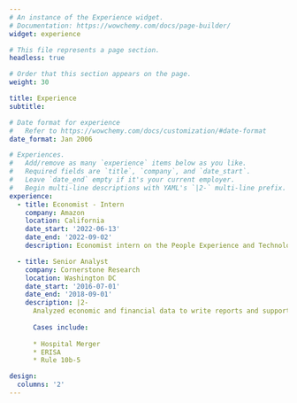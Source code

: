 ```yaml
---
# An instance of the Experience widget.
# Documentation: https://wowchemy.com/docs/page-builder/
widget: experience

# This file represents a page section.
headless: true

# Order that this section appears on the page.
weight: 30

title: Experience
subtitle:

# Date format for experience
#   Refer to https://wowchemy.com/docs/customization/#date-format
date_format: Jan 2006

# Experiences.
#   Add/remove as many `experience` items below as you like.
#   Required fields are `title`, `company`, and `date_start`.
#   Leave `date_end` empty if it's your current employer.
#   Begin multi-line descriptions with YAML's `|2-` multi-line prefix.
experience:
  - title: Economist - Intern
    company: Amazon
    location: California
    date_start: '2022-06-13'
    date_end: '2022-09-02'
    description: Economist intern on the People Experience and Technology Central Science (PXTCS) team. Designed and simulated an auction mechanism for labor scheduling.

  - title: Senior Analyst
    company: Cornerstone Research
    location: Washington DC
    date_start: '2016-07-01'
    date_end: '2018-09-01'
    description: |2-
      Analyzed economic and financial data to write reports and support PhD experts during legal testimony.
      
      Cases include:
      
      * Hospital Merger
      * ERISA
      * Rule 10b-5

design:
  columns: '2'
---
```


